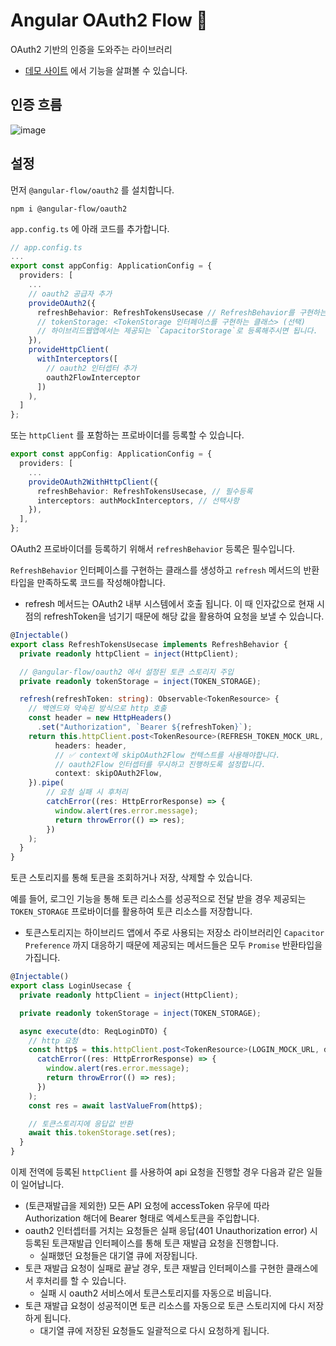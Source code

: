 # Angular OAuth2 Flow 🫧

OAuth2 기반의 인증을 도와주는 라이브러리

- [데모 사이트](https://angular-flow.pages.dev) 에서 기능을 살펴볼 수 있습니다.

## 인증 흐름

![image](https://github.com/user-attachments/assets/d3beb504-a6e0-4eea-a24d-b4a416a62252)

## 설정

먼저 `@angular-flow/oauth2` 를 설치합니다.

```
npm i @angular-flow/oauth2
```

`app.config.ts` 에 아래 코드를 추가합니다.

```ts
// app.config.ts
...
export const appConfig: ApplicationConfig = {
  providers: [
    ...
    // oauth2 공급자 추가
    provideOAuth2({
      refreshBehavior: RefreshTokensUsecase // RefreshBehavior를 구현하는 클래스 등록
      // tokenStorage: <TokenStorage 인터페이스를 구현하는 클래스> (선택) 
      // 하이브리드웹앱에서는 제공되는 `CapacitorStorage`로 등록해주시면 됩니다.
    }),
    provideHttpClient(
      withInterceptors([
        // oauth2 인터셉터 추가
        oauth2FlowInterceptor
      ])
    ),
  ]
};
```

또는 `httpClient` 를 포함하는 프로바이더를 등록할 수 있습니다.

```ts
export const appConfig: ApplicationConfig = {
  providers: [
    ...
    provideOAuth2WithHttpClient({
      refreshBehavior: RefreshTokensUsecase, // 필수등록
      interceptors: authMockInterceptors, // 선택사항
    }),
  ],
};
```

OAuth2 프로바이더를 등록하기 위해서 `refreshBehavior` 등록은 필수입니다.

`RefreshBehavior` 인터페이스를 구현하는 클래스를 생성하고 `refresh` 메서드의 반환타입을 만족하도록 코드를 작성해야합니다.

- refresh 메서드는 OAuth2 내부 시스템에서 호출 됩니다. 이 때 인자값으로 현재 시점의 refreshToken을 넘기기 때문에
해당 값을 활용하여 요청을 보낼 수 있습니다.

```ts
@Injectable()
export class RefreshTokensUsecase implements RefreshBehavior {
  private readonly httpClient = inject(HttpClient);

  // @angular-flow/oauth2 에서 설정된 토큰 스토리지 주입
  private readonly tokenStorage = inject(TOKEN_STORAGE);

  refresh(refreshToken: string): Observable<TokenResource> {
    // 백엔드와 약속된 방식으로 http 호출
    const header = new HttpHeaders()
      .set("Authorization", `Bearer ${refreshToken}`);
    return this.httpClient.post<TokenResource>(REFRESH_TOKEN_MOCK_URL, {},{
          headers: header,
          // ✅ context에 skipOAuth2Flow 컨텍스트를 사용해야합니다.
          // oauth2Flow 인터셉터를 무시하고 진행하도록 설정합니다.
          context: skipOAuth2Flow,
    }).pipe(
        // 요청 실패 시 후처리
        catchError((res: HttpErrorResponse) => {
          window.alert(res.error.message);
          return throwError(() => res);
        })
    );
  }
}
```

토큰 스토리지를 통해 토큰을 조회하거나 저장, 삭제할 수 있습니다.

예를 들어, 로그인 기능을 통해 토큰 리소스를 성공적으로 전달 받을 경우 제공되는 `TOKEN_STORAGE` 프로바이더를 활용하여 토큰 리소스를 저장합니다.

- 토큰스토리지는 하이브리드 앱에서 주로 사용되는 저장소 라이브러리인 `Capacitor Preference` 까지 대응하기 때문에 제공되는 메서드들은 
모두 `Promise` 반환타입을 가집니다.

```ts
@Injectable()
export class LoginUsecase {
  private readonly httpClient = inject(HttpClient);

  private readonly tokenStorage = inject(TOKEN_STORAGE);

  async execute(dto: ReqLoginDTO) {
    // http 요청
    const http$ = this.httpClient.post<TokenResource>(LOGIN_MOCK_URL, dto).pipe(
      catchError((res: HttpErrorResponse) => {
        window.alert(res.error.message);
        return throwError(() => res);
      })
    );
    const res = await lastValueFrom(http$);

    // 토큰스토리지에 응답값 반환
    await this.tokenStorage.set(res);
  }
}
```

이제 전역에 등록된 `httpClient` 를 사용하여 api 요청을 진행할 경우 다음과 같은 일들이 일어납니다.

- (토큰재발급을 제외한) 모든 API 요청에 accessToken 유무에 따라 Authorization 해더에 Bearer <token> 형태로 엑세스토큰을 주입합니다.
- oauth2 인터셉터를 거치는 요청들은 실패 응답(401 Unauthorization error) 시 등록된 토큰재발급 인터페이스를 통해 토큰 재발급 요청을 진행합니다.
  - 실패했던 요청들은 대기열 큐에 저장됩니다.
- 토큰 재발급 요청이 실패로 끝날 경우, 토큰 재발급 인터페이스를 구현한 클래스에서 후처리를 할 수 있습니다.
  - 실패 시 oauth2 서비스에서 토큰스토리지를 자동으로 비웁니다.
- 토큰 재발급 요청이 성공적이면 토큰 리소스를 자동으로 토큰 스토리지에 다시 저장하게 됩니다.
  - 대기열 큐에 저장된 요청들도 일괄적으로 다시 요청하게 됩니다.
